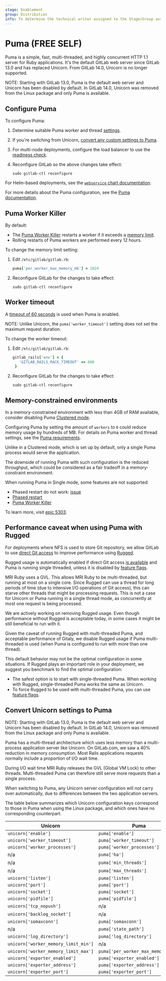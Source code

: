 ```yaml
---
stage: Enablement
group: Distribution
info: To determine the technical writer assigned to the Stage/Group associated with this page, see https://about.gitlab.com/handbook/engineering/ux/technical-writing/#assignments
---
```


# Puma **(FREE SELF)**

Puma is a simple, fast, multi-threaded, and highly concurrent HTTP 1.1 server for
Ruby applications. It's the default GitLab web server since GitLab 13.0
and has replaced Unicorn. From GitLab 14.0, Unicorn is no longer supported.

NOTE:
Starting with GitLab 13.0, Puma is the default web server and Unicorn has been disabled by default.
In GitLab 14.0, Unicorn was removed from the Linux package and only Puma is available.

## Configure Puma

To configure Puma:

1. Determine suitable Puma worker and thread [settings](../../install/requirements.md#puma-settings).
1. If you're switching from Unicorn, [convert any custom settings to Puma](#convert-unicorn-settings-to-puma).
1. For multi-node deployments, configure the load balancer to use the
   [readiness check](../load_balancer.md#readiness-check).
1. Reconfigure GitLab so the above changes take effect:

   ```shell
   sudo gitlab-ctl reconfigure
   ```

For Helm-based deployments, see the
[`webservice` chart documentation](https://docs.gitlab.com/charts/charts/gitlab/webservice/index.html).

For more details about the Puma configuration, see the
[Puma documentation](https://github.com/puma/puma#configuration).

## Puma Worker Killer

By default:

- The [Puma Worker Killer](https://github.com/schneems/puma_worker_killer) restarts a worker if it
  exceeds a [memory limit](https://gitlab.com/gitlab-org/gitlab/-/blob/master/lib/gitlab/cluster/puma_worker_killer_initializer.rb).
- Rolling restarts of Puma workers are performed every 12 hours.

To change the memory limit setting:

1. Edit `/etc/gitlab/gitlab.rb`:

   ```ruby
   puma['per_worker_max_memory_mb'] = 1024
   ```

1. Reconfigure GitLab for the changes to take effect:

   ```shell
   sudo gitlab-ctl reconfigure
   ```

## Worker timeout

A [timeout of 60 seconds](https://gitlab.com/gitlab-org/gitlab/-/blob/master/config/initializers/rack_timeout.rb)
is used when Puma is enabled.

NOTE:
Unlike Unicorn, the `puma['worker_timeout']` setting does not set the maximum request duration.

To change the worker timeout:

1. Edit `/etc/gitlab/gitlab.rb`:

   ```ruby
   gitlab_rails['env'] = {
      'GITLAB_RAILS_RACK_TIMEOUT' => 600
    }
   ```

1. Reconfigure GitLab for the changes to take effect:

   ```shell
   sudo gitlab-ctl reconfigure
   ```

## Memory-constrained environments

In a memory-constrained environment with less than 4GB of RAM available, consider disabling Puma
[Clustered mode](https://github.com/puma/puma#clustered-mode).

Configuring Puma by setting the amount of `workers` to `0` could reduce memory usage by hundreds of MB.
For details on Puma worker and thread settings, see the [Puma requirements](../../install/requirements.md#puma-settings).

Unlike in a Clustered mode, which is set up by default, only a single Puma process would serve the application.

The downside of running Puma with such configuration is the reduced throughput, which could be
considered as a fair tradeoff in a memory-constraint environment.

When running Puma in Single mode, some features are not supported:

- Phased restart do not work: [issue](https://gitlab.com/gitlab-org/gitlab/-/issues/300665)
- [Phased restart](https://gitlab.com/gitlab-org/gitlab/-/issues/300665)
- [Puma Worker Killer](https://gitlab.com/gitlab-org/gitlab/-/issues/300664)

To learn more, visit [epic 5303](https://gitlab.com/groups/gitlab-org/-/epics/5303).

## Performance caveat when using Puma with Rugged

For deployments where NFS is used to store Git repository, we allow GitLab to use
[direct Git access](../gitaly/index.md#direct-access-to-git-in-gitlab) to improve performance using
[Rugged](https://github.com/libgit2/rugged).

Rugged usage is automatically enabled if direct Git access
[is available](../gitaly/index.md#how-it-works)
and Puma is running single threaded, unless it is disabled by
[feature flags](../../development/gitaly.md#legacy-rugged-code).

MRI Ruby uses a GVL. This allows MRI Ruby to be multi-threaded, but running at
most on a single core. Since Rugged can use a thread for long periods of
time (due to intensive I/O operations of Git access), this can starve other threads
that might be processing requests. This is not a case for Unicorn or Puma running
in a single thread mode, as concurrently at most one request is being processed.

We are actively working on removing Rugged usage. Even though performance without Rugged
is acceptable today, in some cases it might be still beneficial to run with it.

Given the caveat of running Rugged with multi-threaded Puma, and acceptable
performance of Gitaly, we disable Rugged usage if Puma multi-threaded is
used (when Puma is configured to run with more than one thread).

This default behavior may not be the optimal configuration in some situations. If Rugged
plays an important role in your deployment, we suggest you benchmark to find the
optimal configuration:

- The safest option is to start with single-threaded Puma. When working with
  Rugged, single-threaded Puma works the same as Unicorn.
- To force Rugged to be used with multi-threaded Puma, you can use
  [feature flags](../../development/gitaly.md#legacy-rugged-code).

## Convert Unicorn settings to Puma

NOTE:
Starting with GitLab 13.0, Puma is the default web server and Unicorn has been
disabled by default. In GitLab 14.0, Unicorn was removed from the Linux package
and only Puma is available.

Puma has a multi-thread architecture which uses less memory than a multi-process
application server like Unicorn. On GitLab.com, we saw a 40% reduction in memory
consumption. Most Rails applications requests normally include a proportion of I/O wait time.

During I/O wait time MRI Ruby releases the GVL (Global VM Lock) to other threads.
Multi-threaded Puma can therefore still serve more requests than a single process.

When switching to Puma, any Unicorn server configuration will _not_ carry over
automatically, due to differences between the two application servers.

The table below summarizes which Unicorn configuration keys correspond to those
in Puma when using the Linux package, and which ones have no corresponding counterpart.

| Unicorn                              | Puma                               |
| ------------------------------------ | ---------------------------------- |
| `unicorn['enable']`                  | `puma['enable']`                   |
| `unicorn['worker_timeout']`          | `puma['worker_timeout']`           |
| `unicorn['worker_processes']`        | `puma['worker_processes']`         |
| n/a                                  | `puma['ha']`                       |
| n/a                                  | `puma['min_threads']`              |
| n/a                                  | `puma['max_threads']`              |
| `unicorn['listen']`                  | `puma['listen']`                   |
| `unicorn['port']`                    | `puma['port']`                     |
| `unicorn['socket']`                  | `puma['socket']`                   |
| `unicorn['pidfile']`                 | `puma['pidfile']`                  |
| `unicorn['tcp_nopush']`              | n/a                                |
| `unicorn['backlog_socket']`          | n/a                                |
| `unicorn['somaxconn']`               | `puma['somaxconn']`                |
| n/a                                  | `puma['state_path']`               |
| `unicorn['log_directory']`           | `puma['log_directory']`            |
| `unicorn['worker_memory_limit_min']` | n/a                                |
| `unicorn['worker_memory_limit_max']` | `puma['per_worker_max_memory_mb']` |
| `unicorn['exporter_enabled']`        | `puma['exporter_enabled']`         |
| `unicorn['exporter_address']`        | `puma['exporter_address']`         |
| `unicorn['exporter_port']`           | `puma['exporter_port']`            |
